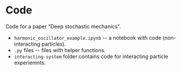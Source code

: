 # Code
Code for a paper "Deep stochastic mechanics". 

* `harmonic_oscillator_example.ipynb` -- a notebook with code (non-interacting particles).
* `.py` files -- files with helper functions.
* `interacting-system` folder contains code for interacting particle experiemnts.
